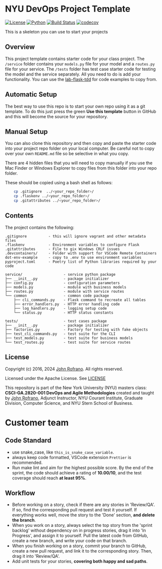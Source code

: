 # NYU DevOps Project Template

[![License](https://img.shields.io/badge/License-Apache_2.0-blue.svg)](https://opensource.org/licenses/Apache-2.0)
[![Python](https://img.shields.io/badge/Language-Python-blue.svg)](https://python.org/)
[![Build Status](https://github.com/CSCI-GA-2820-FA24-003/customers/actions/workflows/ci.yml/badge.svg)](https://github.com/CSCI-GA-2820-FA24-003/customers/actions)
[![codecov](https://codecov.io/github/CSCI-GA-2820-FA24-003/customers/graph/badge.svg?token=A428VOBNW3)](https://codecov.io/github/CSCI-GA-2820-FA24-003/customers)

This is a skeleton you can use to start your projects

## Overview

This project template contains starter code for your class project. The `/service` folder contains your `models.py` file for your model and a `routes.py` file for your service. The `/tests` folder has test case starter code for testing the model and the service separately. All you need to do is add your functionality. You can use the [lab-flask-tdd](https://github.com/nyu-devops/lab-flask-tdd) for code examples to copy from.

## Automatic Setup

The best way to use this repo is to start your own repo using it as a git template. To do this just press the green **Use this template** button in GitHub and this will become the source for your repository.

## Manual Setup

You can also clone this repository and then copy and paste the starter code into your project repo folder on your local computer. Be careful not to copy over your own `README.md` file so be selective in what you copy.

There are 4 hidden files that you will need to copy manually if you use the Mac Finder or Windows Explorer to copy files from this folder into your repo folder.

These should be copied using a bash shell as follows:

```bash
    cp .gitignore  ../<your_repo_folder>/
    cp .flaskenv ../<your_repo_folder>/
    cp .gitattributes ../<your_repo_folder>/
```

## Contents

The project contains the following:

```text
.gitignore          - this will ignore vagrant and other metadata files
.flaskenv           - Environment variables to configure Flask
.gitattributes      - File to gix Windows CRLF issues
.devcontainers/     - Folder with support for VSCode Remote Containers
dot-env-example     - copy to .env to use environment variables
pyproject.toml      - Poetry list of Python libraries required by your code

service/                   - service python package
├── __init__.py            - package initializer
├── config.py              - configuration parameters
├── models.py              - module with business models
├── routes.py              - module with service routes
└── common                 - common code package
    ├── cli_commands.py    - Flask command to recreate all tables
    ├── error_handlers.py  - HTTP error handling code
    ├── log_handlers.py    - logging setup code
    └── status.py          - HTTP status constants

tests/                     - test cases package
├── __init__.py            - package initializer
├── factories.py           - Factory for testing with fake objects
├── test_cli_commands.py   - test suite for the CLI
├── test_models.py         - test suite for business models
└── test_routes.py         - test suite for service routes
```

## License

Copyright (c) 2016, 2024 [John Rofrano](https://www.linkedin.com/in/JohnRofrano/). All rights reserved.

Licensed under the Apache License. See [LICENSE](LICENSE)

This repository is part of the New York University (NYU) masters class: **CSCI-GA.2820-001 DevOps and Agile Methodologies** created and taught by [John Rofrano](https://cs.nyu.edu/~rofrano/), Adjunct Instructor, NYU Courant Institute, Graduate Division, Computer Science, and NYU Stern School of Business.

# Customer team

## Code Standard
- use snake_case, like `this_is_snake_case_variable`.
- always keep code formatted, VSCode extension `Prettier` is recommended.
- Run make lint and aim for the highest possible score. By the end of the sprint, the code should achieve a rating of **10.00/10**, and the test coverage should reach **at least 95%**.

## Workflow
- Before working on a story, check if there are any stories in 'Review/QA'. If so, find the corresponding pull request and test it yourself. If everything works well, move the story to the 'Done' section, **and delete the branch**.
- When you work on a story, always select the top story from the 'sprint backlog' without dependency on in progress stories, drag it into 'In Progress', and assign it to yourself. Pull the latest code from GitHub, create a new branch, and write your code on that branch.
- When you finish working on a story, commit your branch to GitHub, create a new pull request, and link it to the corresponding story. Then, drag it into 'Review/QA'.
- Add unit tests for your stories, **covering both happy and sad paths**.
